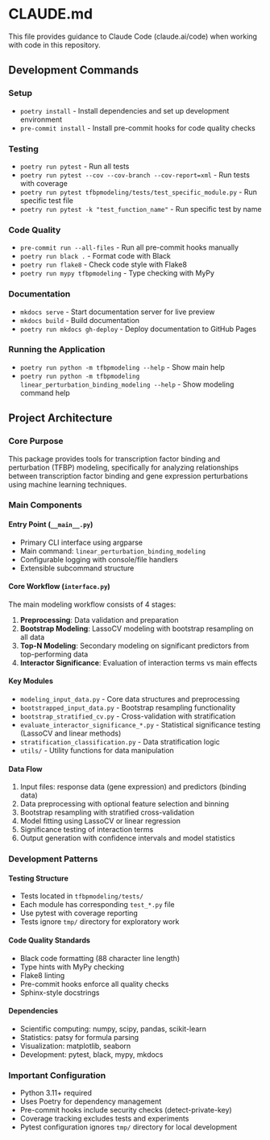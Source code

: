 # CLAUDE.md

This file provides guidance to Claude Code (claude.ai/code) when working with code in this repository.

## Development Commands

### Setup
- `poetry install` - Install dependencies and set up development environment
- `pre-commit install` - Install pre-commit hooks for code quality checks

### Testing
- `poetry run pytest` - Run all tests
- `poetry run pytest --cov --cov-branch --cov-report=xml` - Run tests with coverage
- `poetry run pytest tfbpmodeling/tests/test_specific_module.py` - Run specific test file
- `poetry run pytest -k "test_function_name"` - Run specific test by name

### Code Quality
- `pre-commit run --all-files` - Run all pre-commit hooks manually
- `poetry run black .` - Format code with Black
- `poetry run flake8` - Check code style with Flake8
- `poetry run mypy tfbpmodeling` - Type checking with MyPy

### Documentation
- `mkdocs serve` - Start documentation server for live preview
- `mkdocs build` - Build documentation
- `poetry run mkdocs gh-deploy` - Deploy documentation to GitHub Pages

### Running the Application
- `poetry run python -m tfbpmodeling --help` - Show main help
- `poetry run python -m tfbpmodeling linear_perturbation_binding_modeling --help` - Show modeling command help

## Project Architecture

### Core Purpose
This package provides tools for transcription factor binding and perturbation (TFBP) modeling, specifically for analyzing relationships between transcription factor binding and gene expression perturbations using machine learning techniques.

### Main Components

#### Entry Point (`__main__.py`)
- Primary CLI interface using argparse
- Main command: `linear_perturbation_binding_modeling`
- Configurable logging with console/file handlers
- Extensible subcommand structure

#### Core Workflow (`interface.py`)
The main modeling workflow consists of 4 stages:
1. **Preprocessing**: Data validation and preparation
2. **Bootstrap Modeling**: LassoCV modeling with bootstrap resampling on all data
3. **Top-N Modeling**: Secondary modeling on significant predictors from top-performing data
4. **Interactor Significance**: Evaluation of interaction terms vs main effects

#### Key Modules
- `modeling_input_data.py` - Core data structures and preprocessing
- `bootstrapped_input_data.py` - Bootstrap resampling functionality
- `bootstrap_stratified_cv.py` - Cross-validation with stratification
- `evaluate_interactor_significance_*.py` - Statistical significance testing (LassoCV and linear methods)
- `stratification_classification.py` - Data stratification logic
- `utils/` - Utility functions for data manipulation

#### Data Flow
1. Input files: response data (gene expression) and predictors (binding data)
2. Data preprocessing with optional feature selection and binning
3. Bootstrap resampling with stratified cross-validation
4. Model fitting using LassoCV or linear regression
5. Significance testing of interaction terms
6. Output generation with confidence intervals and model statistics

### Development Patterns

#### Testing Structure
- Tests located in `tfbpmodeling/tests/`
- Each module has corresponding `test_*.py` file
- Use pytest with coverage reporting
- Tests ignore `tmp/` directory for exploratory work

#### Code Quality Standards
- Black code formatting (88 character line length)
- Type hints with MyPy checking
- Flake8 linting
- Pre-commit hooks enforce all quality checks
- Sphinx-style docstrings

#### Dependencies
- Scientific computing: numpy, scipy, pandas, scikit-learn
- Statistics: patsy for formula parsing
- Visualization: matplotlib, seaborn
- Development: pytest, black, mypy, mkdocs

### Important Configuration
- Python 3.11+ required
- Uses Poetry for dependency management
- Pre-commit hooks include security checks (detect-private-key)
- Coverage tracking excludes tests and experiments
- Pytest configuration ignores `tmp/` directory for local development
